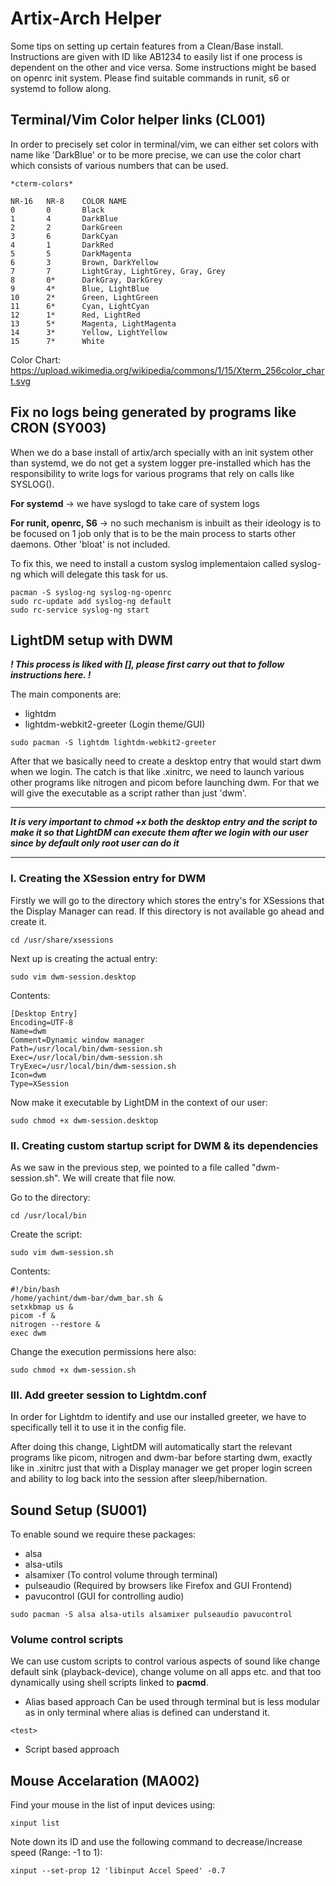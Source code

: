 # Artix-Arch Helper 
Some tips on setting up certain features from a Clean/Base install. Instructions are given with ID like AB1234 to easily list if one process is dependent on the other and vice versa. Some instructions might be based on openrc init system. Please find suitable commands in runit, s6 or systemd to follow along.

## Terminal/Vim Color helper links (CL001)
In order to precisely set color in terminal/vim, we can either set colors with name like 'DarkBlue' or to be more precise, we can use the color chart which consists of various numbers that can be used.

```
*cterm-colors*

NR-16   NR-8    COLOR NAME 
0       0       Black
1       4       DarkBlue
2       2       DarkGreen
3       6       DarkCyan
4       1       DarkRed
5       5       DarkMagenta
6       3       Brown, DarkYellow
7       7       LightGray, LightGrey, Gray, Grey
8       0*      DarkGray, DarkGrey
9       4*      Blue, LightBlue
10      2*      Green, LightGreen
11      6*      Cyan, LightCyan
12      1*      Red, LightRed
13      5*      Magenta, LightMagenta
14      3*      Yellow, LightYellow
15      7*      White
```

Color Chart: https://upload.wikimedia.org/wikipedia/commons/1/15/Xterm_256color_chart.svg


## Fix no logs being generated by programs like CRON (SY003)
When we do a base install of artix/arch specially with an init system other than systemd, we do not get a system logger pre-installed which has the responsibility to write logs for various programs that rely on calls like SYSLOG().

**For systemd** -> we have syslogd to take care of system logs

**For runit, openrc, S6** -> no such mechanism is inbuilt as their ideology is to be focused on 1 job only that is to be the main process to starts other daemons. Other 'bloat' is not included.

To fix this, we need to install a custom syslog implementaion called syslog-ng which will delegate this task for us.

```
pacman -S syslog-ng syslog-ng-openrc
sudo rc-update add syslog-ng default
sudo rc-service syslog-ng start
```

## LightDM setup with DWM
***! This process is liked with [], please first carry out that to follow instructions here. !***

The main components are:
- lightdm
- lightdm-webkit2-greeter (Login theme/GUI)

```
sudo pacman -S lightdm lightdm-webkit2-greeter
```

After that we basically need to create a desktop entry that would start dwm when we login. The catch is that like .xinitrc, we need to launch various other programs like nitrogen and picom before launching dwm. For that we will give the executable as a script rather than just 'dwm'.

---
***It is very important to chmod +x both the desktop entry and the script to make it so that LightDM can execute them after we login with our user since by default only root user can do it*** 

---

### I. Creating the XSession entry for DWM 
Firstly we will go to the directory which stores the entry's for XSessions that the Display Manager can read. If this directory is not available go ahead and create it.

```
cd /usr/share/xsessions
```
Next up is creating the actual entry:

```
sudo vim dwm-session.desktop
```

Contents:
```
[Desktop Entry]
Encoding=UTF-8
Name=dwm
Comment=Dynamic window manager
Path=/usr/local/bin/dwm-session.sh
Exec=/usr/local/bin/dwm-session.sh
TryExec=/usr/local/bin/dwm-session.sh
Icon=dwm
Type=XSession
```
Now make it executable by LightDM in the context of our user:
```
sudo chmod +x dwm-session.desktop
```

### II. Creating custom startup script for DWM & its dependencies
As we saw in the previous step, we pointed to a file called "dwm-session.sh". We will create that file now.

Go to the directory:
```
cd /usr/local/bin
```

Create the script:
```
sudo vim dwm-session.sh
```

Contents:
```
#!/bin/bash
/home/yachint/dwm-bar/dwm_bar.sh &
setxkbmap us &
picom -f &
nitrogen --restore &
exec dwm
```

Change the execution permissions here also:
```
sudo chmod +x dwm-session.sh
```

### III. Add greeter session to Lightdm.conf
In order for Lightdm to identify and use our installed greeter, we have to specifically tell it to use it in the config file.

After doing this change, LightDM will automatically start the relevant programs like picom, nitrogen and dwm-bar before starting dwm, exactly like in .xinitrc just that with a Display manager we get proper login screen and ability to log back into the session after sleep/hibernation.

## Sound Setup (SU001)
To enable sound we require these packages:
- alsa
- alsa-utils
- alsamixer (To control volume through terminal)
- pulseaudio (Required by browsers like Firefox and GUI Frontend)
- pavucontrol (GUI for controlling audio)

```
sudo pacman -S alsa alsa-utils alsamixer pulseaudio pavucontrol
```
### Volume control scripts
We can use custom scripts to control various aspects of sound like change default sink (playback-device), change volume on all apps etc. and that too dynamically using shell scripts linked to **pacmd**.

- Alias based approach
Can be used through terminal but is less modular as in only terminal where alias is defined can understand it.

```
<test>
```

- Script based approach

## Mouse Accelaration (MA002)
Find your mouse in the list of input devices using:
```
xinput list
```

Note down its ID and use the following command to decrease/increase speed (Range: -1 to 1):
```
xinput --set-prop 12 'libinput Accel Speed' -0.7
```
